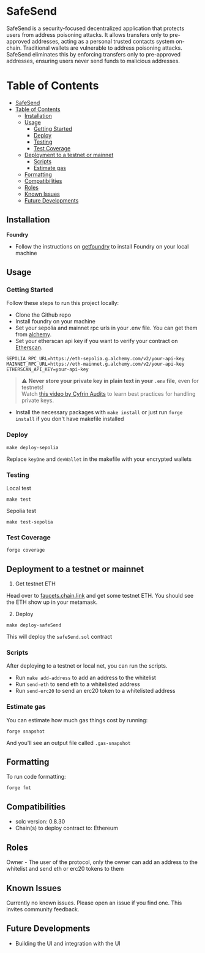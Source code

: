 # SafeSend

SafeSend is a security-focused decentralized application that protects users from address poisoning attacks.
It allows transfers only to pre-approved addresses, acting as a personal trusted contacts system on-chain.
Traditional wallets are vulnerable to address poisoning attacks. SafeSend eliminates this by enforcing transfers only to pre-approved addresses, ensuring users never send funds to malicious addresses.

# Table of Contents

- [SafeSend](#safesend)
- [Table of Contents](#table-of-contents)
  - [Installation](#installation)
  - [Usage](#usage)
    - [Getting Started](#getting-started)
    - [Deploy](#deploy)
    - [Testing](#testing)
    - [Test Coverage](#test-coverage)
  - [Deployment to a testnet or mainnet](#deployment-to-a-testnet-or-mainnet)
    - [Scripts](#scripts)
    - [Estimate gas](#estimate-gas)
  - [Formatting](#formatting)
  - [Compatibilities](#compatibilities)
  - [Roles](#roles)
  - [Known Issues](#known-issues)
  - [Future Developments](#future-developments)

## Installation

**Foundry**

- Follow the instructions on [getfoundry](https://book.getfoundry.sh/getting-started/installation) to install Foundry on your local machine

## Usage

### Getting Started

Follow these steps to run this project locally:

- Clone the Github repo
- Install foundry on your machine
- Set your sepolia and mainnet rpc urls in your .env file. You can get them from [alchemy](https://www.alchemy.com/).
- Set your etherscan api key if you want to verify your contract on [Etherscan](https://etherscan.io/).

```# .env
SEPOLIA_RPC_URL=https://eth-sepolia.g.alchemy.com/v2/your-api-key
MAINNET_RPC_URL=https://eth-mainnet.g.alchemy.com/v2/your-api-key
ETHERSCAN_API_KEY=your-api-key
```

> ⚠️ **Never store your private key in plain text in your `.env` file**, even for testnets!  
> Watch [this video by Cyfrin Audits](https://youtu.be/VQe7cIpaE54?si=GDZAdaltdRO8-Ond) to learn best practices for handling private keys.

- Install the necessary packages with `make install` or just run `forge install` if you don't have makefile installed

### Deploy

`make deploy-sepolia`

Replace `keyOne` and `devWallet` in the makefile with your encrypted wallets

### Testing

Local test

`make test`

Sepolia test

`make test-sepolia`

### Test Coverage

`forge coverage`

## Deployment to a testnet or mainnet

1. Get testnet ETH

Head over to [faucets.chain.link](https://faucets.chain.link/) and get some testnet ETH. You should see the ETH show up in your metamask.

2. Deploy

`make deploy-safeSend`

This will deploy the `safeSend.sol` contract

### Scripts

After deploying to a testnet or local net, you can run the scripts.

- Run `make add-address` to add an address to the whitelist
- Run `send-eth` to send eth to a whitelisted address
- Run `send-erc20` to send an erc20 token to a whitelisted address

### Estimate gas

You can estimate how much gas things cost by running:

```
forge snapshot
```

And you'll see an output file called `.gas-snapshot`

## Formatting

To run code formatting:

```
forge fmt
```

## Compatibilities

- solc version: 0.8.30
- Chain(s) to deploy contract to: Ethereum

## Roles

Owner - The user of the protocol, only the owner can add an address to the whitelist and send eth or erc20 tokens to them

## Known Issues

Currently no known issues. Please open an issue
if you find one.
This invites community feedback.

## Future Developments

- Building the UI and integration with the UI
